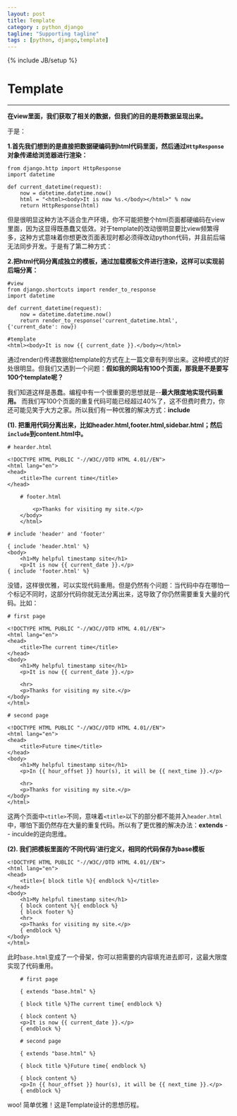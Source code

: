 ```yaml
---
layout: post
title: Template
category : python_django
tagline: "Supporting tagline"
tags : [python, django,template]
---
```

{% include JB/setup %}
# Template
---

**在view里面，我们获取了相关的数据，但我们的目的是将数据呈现出来。**


于是：

**1.首先我们想到的是直接把数据硬编码到html代码里面，然后通过`HttpResponse`对象传递给浏览器进行渲染：**

```
from django.http import HttpResponse
import datetime

def current_datetime(request):
    now = datetime.datetime.now()
    html = "<html><body>It is now %s.</body></html>" % now
    return HttpResponse(html)
```
<!--break-->

但是很明显这种方法不适合生产环境，你不可能把整个html页面都硬编码在view里面，因为这显得既愚蠢又低效。对于template的改动很明显要比view频繁得多，这种方式意味着你想更改页面表现时都必须得改动python代码，并且前后端无法同步开发。于是有了第二种方式：



**2.把html代码分离成独立的模板，通过加载模板文件进行渲染，这样可以实现前后端分离：**

```
#view
from django.shortcuts import render_to_response
import datetime

def current_datetime(request):
    now = datetime.datetime.now()
    return render_to_response('current_datetime.html', {'current_date': now})
```

```
#template
<html><body>It is now {{ current_date }}.</body></html>
```
通过render()传递数据给template的方式在上一篇文章有列举出来。这种模式的好处很明显。但我们又遇到一个问题：**假如我的网站有100个页面，那我是不是要写100个template呢？** 

我们知道这样是愚蠢。编程中有一个很重要的思想就是--**最大限度地实现代码重用。** 而我们写100个页面的重复代码可能已经超过40%了，这不但费时费力，你还可能见笑于大方之家。所以我们有一种优雅的解决方式：**include**

**(1). 把重用代码分离出来，比如header.html,footer.html,sidebar.html；然后`include`到content.html中。**

```
# hearder.html

<!DOCTYPE HTML PUBLIC "-//W3C//DTD HTML 4.01//EN">
<html lang="en">
<head>
    <title>The current time</title>
</head>
```

```
    # footer.html

        <p>Thanks for visiting my site.</p>
    </body>
    </html>
```

```
# include 'header' and 'footer'

{ include 'header.html' %}
<body>
    <h1>My helpful timestamp site</h1>
    <p>It is now {{ current_date }}.</p>
{ include 'footer.html' %}
```

没错，这样很优雅，可以实现代码重用。但是仍然有个问题：当代码中存在哪怕一个标记不同时，这部分代码你就无法分离出来，这导致了你仍然需要重复大量的代码。比如：

```
# first page

<!DOCTYPE HTML PUBLIC "-//W3C//DTD HTML 4.01//EN">
<html lang="en">
<head>
    <title>The current time</title>
</head>
<body>
    <h1>My helpful timestamp site</h1>
    <p>It is now {{ current_date }}.</p>

    <hr>
    <p>Thanks for visiting my site.</p>
</body>
</html>
```
```
# second page

<!DOCTYPE HTML PUBLIC "-//W3C//DTD HTML 4.01//EN">
<html lang="en">
<head>
    <title>Future time</title>
</head>
<body>
    <h1>My helpful timestamp site</h1>
    <p>In {{ hour_offset }} hour(s), it will be {{ next_time }}.</p>

    <hr>
    <p>Thanks for visiting my site.</p>
</body>
</html>
```
这两个页面中`<title>`不同，意味着`<title>`以下的部分都不能并入`header.html`中，哪怕下面仍然存在大量的重复代码。所以有了更优雅的解决办法：**extends** -- inculde的逆向思维。


**(2). 我们把模板里面的‘不同代码’进行定义，相同的代码保存为base模板**

```
<!DOCTYPE HTML PUBLIC "-//W3C//DTD HTML 4.01//EN">
<html lang="en">
<head>
    <title>{ block title %}{ endblock %}</title>
</head>
<body>
    <h1>My helpful timestamp site</h1>
    { block content %}{ endblock %}
    { block footer %}
    <hr>
    <p>Thanks for visiting my site.</p>
    { endblock %}
</body>
</html>
```

此时`base.html`变成了一个骨架，你可以把需要的内容填充进去即可，这最大限度实现了代码重用。

```
    # first page

    { extends "base.html" %}

    { block title %}The current time{ endblock %}

    { block content %}
    <p>It is now {{ current_date }}.</p>
    { endblock %}
```

```
    # second page

    { extends "base.html" %}

    { block title %}Future time{ endblock %}

    { block content %}
    <p>In {{ hour_offset }} hour(s), it will be {{ next_time }}.</p>
    { endblock %}
```

woo! 简单优雅！这是Template设计的思想历程。